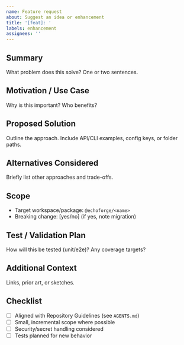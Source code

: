 ```yaml
---
name: Feature request
about: Suggest an idea or enhancement
title: '[feat]: '
labels: enhancement
assignees: ''
---
```


## Summary

What problem does this solve? One or two sentences.

## Motivation / Use Case

Why is this important? Who benefits?

## Proposed Solution

Outline the approach. Include API/CLI examples, config keys, or folder paths.

## Alternatives Considered

Briefly list other approaches and trade-offs.

## Scope

- Target workspace/package: `@echoforge/<name>`
- Breaking change: [yes/no] (if yes, note migration)

## Test / Validation Plan

How will this be tested (unit/e2e)? Any coverage targets?

## Additional Context

Links, prior art, or sketches.

## Checklist

- [ ] Aligned with Repository Guidelines (see `AGENTS.md`)
- [ ] Small, incremental scope where possible
- [ ] Security/secret handling considered
- [ ] Tests planned for new behavior
